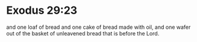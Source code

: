 # Exodus 29:23

and one loaf of bread and one cake of bread made with oil, and one wafer out of the basket of unleavened bread that is before the Lord.

